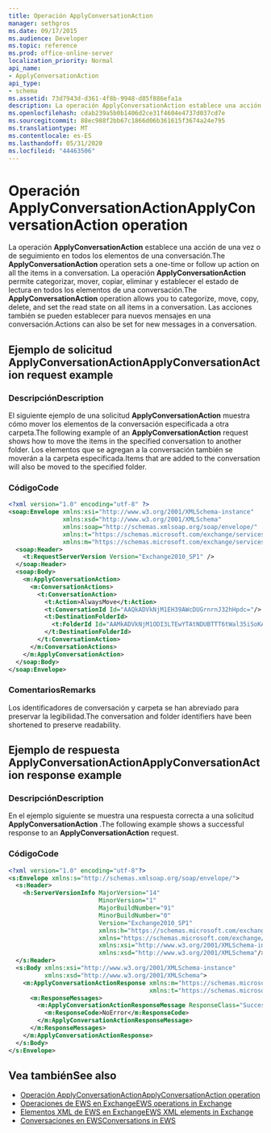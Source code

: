 ```yaml
---
title: Operación ApplyConversationAction
manager: sethgros
ms.date: 09/17/2015
ms.audience: Developer
ms.topic: reference
ms.prod: office-online-server
localization_priority: Normal
api_name:
- ApplyConversationAction
api_type:
- schema
ms.assetid: 73d7943d-d361-4f8b-9948-d85f886efa1a
description: La operación ApplyConversationAction establece una acción de una vez o de seguimiento en todos los elementos de una conversación. La operación ApplyConversationAction permite categorizar, mover, copiar, eliminar y establecer el estado de lectura en todos los elementos de una conversación. Las acciones también se pueden establecer para nuevos mensajes en una conversación.
ms.openlocfilehash: cdab239a5b0b1406d2ce31f4604e4737d037cd7e
ms.sourcegitcommit: 88ec988f2bb67c1866d06b361615f3674a24e795
ms.translationtype: MT
ms.contentlocale: es-ES
ms.lasthandoff: 05/31/2020
ms.locfileid: "44463506"
---
```

# <a name="applyconversationaction-operation"></a><span data-ttu-id="eb5d5-105">Operación ApplyConversationAction</span><span class="sxs-lookup"><span data-stu-id="eb5d5-105">ApplyConversationAction operation</span></span>

<span data-ttu-id="eb5d5-106">La operación **ApplyConversationAction** establece una acción de una vez o de seguimiento en todos los elementos de una conversación.</span><span class="sxs-lookup"><span data-stu-id="eb5d5-106">The **ApplyConversationAction** operation sets a one-time or follow up action on all the items in a conversation.</span></span> <span data-ttu-id="eb5d5-107">La operación **ApplyConversationAction** permite categorizar, mover, copiar, eliminar y establecer el estado de lectura en todos los elementos de una conversación.</span><span class="sxs-lookup"><span data-stu-id="eb5d5-107">The **ApplyConversationAction** operation allows you to categorize, move, copy, delete, and set the read state on all items in a conversation.</span></span> <span data-ttu-id="eb5d5-108">Las acciones también se pueden establecer para nuevos mensajes en una conversación.</span><span class="sxs-lookup"><span data-stu-id="eb5d5-108">Actions can also be set for new messages in a conversation.</span></span> 
  
## <a name="applyconversationaction-request-example"></a><span data-ttu-id="eb5d5-109">Ejemplo de solicitud ApplyConversationAction</span><span class="sxs-lookup"><span data-stu-id="eb5d5-109">ApplyConversationAction request example</span></span>

### <a name="description"></a><span data-ttu-id="eb5d5-110">Descripción</span><span class="sxs-lookup"><span data-stu-id="eb5d5-110">Description</span></span>

<span data-ttu-id="eb5d5-111">El siguiente ejemplo de una solicitud **ApplyConversationAction** muestra cómo mover los elementos de la conversación especificada a otra carpeta.</span><span class="sxs-lookup"><span data-stu-id="eb5d5-111">The following example of an **ApplyConversationAction** request shows how to move the items in the specified conversation to another folder.</span></span> <span data-ttu-id="eb5d5-112">Los elementos que se agregan a la conversación también se moverán a la carpeta especificada.</span><span class="sxs-lookup"><span data-stu-id="eb5d5-112">Items that are added to the conversation will also be moved to the specified folder.</span></span> 
  
### <a name="code"></a><span data-ttu-id="eb5d5-113">Código</span><span class="sxs-lookup"><span data-stu-id="eb5d5-113">Code</span></span>

```XML
<?xml version="1.0" encoding="utf-8" ?>
<soap:Envelope xmlns:xsi="http://www.w3.org/2001/XMLSchema-instance"
               xmlns:xsd="http://www.w3.org/2001/XMLSchema"
               xmlns:soap="http://schemas.xmlsoap.org/soap/envelope/"
               xmlns:t="https://schemas.microsoft.com/exchange/services/2006/types"
               xmlns:m="https://schemas.microsoft.com/exchange/services/2006/messages">
  <soap:Header>
    <t:RequestServerVersion Version="Exchange2010_SP1" />
  </soap:Header>
  <soap:Body>
    <m:ApplyConversationAction>
      <m:ConversationActions>
        <t:ConversationAction>
          <t:Action>AlwaysMove</t:Action>
          <t:ConversationId Id="AAQkADVkNjM1EH39AWcDUGrnrnJ32hHpdc="/>
          <t:DestinationFolderId>
            <t:FolderId Id="AAMkADVkNjM1ODI3LTEwYTAtNDUBTTT6tWal35iSoKAAAABZZWAAA="/>
          </t:DestinationFolderId>
        </t:ConversationAction>
      </m:ConversationActions>
    </m:ApplyConversationAction>
  </soap:Body>
</soap:Envelope>
```

### <a name="remarks"></a><span data-ttu-id="eb5d5-114">Comentarios</span><span class="sxs-lookup"><span data-stu-id="eb5d5-114">Remarks</span></span>

<span data-ttu-id="eb5d5-115">Los identificadores de conversación y carpeta se han abreviado para preservar la legibilidad.</span><span class="sxs-lookup"><span data-stu-id="eb5d5-115">The conversation and folder identifiers have been shortened to preserve readability.</span></span>
  
## <a name="applyconversationaction-response-example"></a><span data-ttu-id="eb5d5-116">Ejemplo de respuesta ApplyConversationAction</span><span class="sxs-lookup"><span data-stu-id="eb5d5-116">ApplyConversationAction response example</span></span>

### <a name="description"></a><span data-ttu-id="eb5d5-117">Descripción</span><span class="sxs-lookup"><span data-stu-id="eb5d5-117">Description</span></span>

<span data-ttu-id="eb5d5-118">En el ejemplo siguiente se muestra una respuesta correcta a una solicitud **ApplyConversationAction** .</span><span class="sxs-lookup"><span data-stu-id="eb5d5-118">The following example shows a successful response to an **ApplyConversationAction** request.</span></span> 
  
### <a name="code"></a><span data-ttu-id="eb5d5-119">Código</span><span class="sxs-lookup"><span data-stu-id="eb5d5-119">Code</span></span>

```XML
<?xml version="1.0" encoding="utf-8"?>
<s:Envelope xmlns:s="http://schemas.xmlsoap.org/soap/envelope/">
  <s:Header>
    <h:ServerVersionInfo MajorVersion="14" 
                         MinorVersion="1" 
                         MajorBuildNumber="91" 
                         MinorBuildNumber="0" 
                         Version="Exchange2010_SP1" 
                         xmlns:h="https://schemas.microsoft.com/exchange/services/2006/types" 
                         xmlns="https://schemas.microsoft.com/exchange/services/2006/types" 
                         xmlns:xsi="http://www.w3.org/2001/XMLSchema-instance" 
                         xmlns:xsd="http://www.w3.org/2001/XMLSchema"/>
  </s:Header>
  <s:Body xmlns:xsi="http://www.w3.org/2001/XMLSchema-instance" 
          xmlns:xsd="http://www.w3.org/2001/XMLSchema">
    <m:ApplyConversationActionResponse xmlns:m="https://schemas.microsoft.com/exchange/services/2006/messages" 
                                       xmlns:t="https://schemas.microsoft.com/exchange/services/2006/types">
      <m:ResponseMessages>
        <m:ApplyConversationActionResponseMessage ResponseClass="Success">
          <m:ResponseCode>NoError</m:ResponseCode>
        </m:ApplyConversationActionResponseMessage>
      </m:ResponseMessages>
    </m:ApplyConversationActionResponse>
  </s:Body>
</s:Envelope>
```

## <a name="see-also"></a><span data-ttu-id="eb5d5-120">Vea también</span><span class="sxs-lookup"><span data-stu-id="eb5d5-120">See also</span></span>

- [<span data-ttu-id="eb5d5-121">Operación ApplyConversationAction</span><span class="sxs-lookup"><span data-stu-id="eb5d5-121">ApplyConversationAction operation</span></span>](applyconversationaction-operation.md)
- [<span data-ttu-id="eb5d5-122">Operaciones de EWS en Exchange</span><span class="sxs-lookup"><span data-stu-id="eb5d5-122">EWS operations in Exchange</span></span>](ews-operations-in-exchange.md)
- [<span data-ttu-id="eb5d5-123">Elementos XML de EWS en Exchange</span><span class="sxs-lookup"><span data-stu-id="eb5d5-123">EWS XML elements in Exchange</span></span>](ews-xml-elements-in-exchange.md)
- [<span data-ttu-id="eb5d5-124">Conversaciones en EWS</span><span class="sxs-lookup"><span data-stu-id="eb5d5-124">Conversations in EWS</span></span>](https://msdn.microsoft.com/library/91e64629-db6c-4c94-9dcb-d386232e8467%28Office.15%29.aspx)

